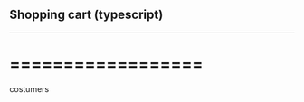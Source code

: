 ## Shopping cart (typescript)
---------------------------
==================
=================

costumers
